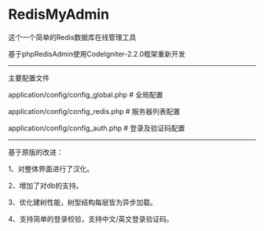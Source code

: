 # RedisMyAdmin
这个一个简单的Redis数据库在线管理工具

基于phpRedisAdmin使用CodeIgniter-2.2.0框架重新开发

-----------------------------------------------

主要配置文件

application/config/config_global.php  # 全局配置

application/config/config_redis.php # 服务器列表配置

application/config/config_auth.php # 登录及验证码配置

-----------------------------------------------

基于原版的改进：

1、对整体界面进行了汉化。

2、增加了对db的支持。

3、优化建树性能，树型结构每层皆为异步加载。

4、支持简单的登录校验，支持中文/英文登录验证码。
